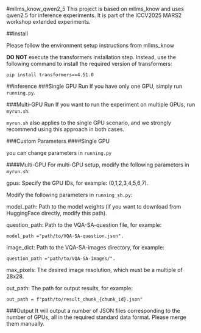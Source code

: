 #mllms_know_qwen2_5
This project is based on mllms_know and uses qwen2.5 for inference experiments. It is part of the ICCV2025 MARS2 workshop extended experiments.

##Install

Please follow the environment setup instructions from mllms_know 

**DO NOT** execute the transformers installation step. Instead, use the following command to install the required version of transformers:

```
pip install transformers==4.51.0
```

##inference
###Single GPU Run
If you have only one GPU, simply run `running.py`.

###Multi-GPU Run
If you want to run the experiment on multiple GPUs, run `myrun.sh`.

`myrun.sh` also applies to the single GPU scenario, and we strongly recommend using this approach in both cases.


###Custom Parameters
####Single GPU

you can change parameters in `running.py`

####Multi-GPU
For multi-GPU setup, modify the following parameters in `myrun.sh`:

gpus: Specify the GPU IDs, for example: (0,1,2,3,4,5,6,7).

Modify the following parameters in `running_sh.py`:

model_path: Path to the model weights (if you want to download from HuggingFace directly, modify this path).

question_path: Path to the VQA-SA-question file, for example: 
```
model_path ="path/to/VQA-SA-question.json".
```

image_dict: Path to the VQA-SA-images directory, for example: 
```
question_path ="path/to/VQA-SA-images/".
```

max_pixels: The desired image resolution, which must be a multiple of 28x28.

out_path: The path for output results, for example:
```
out_path = f"path/to/result_chunk_{chunk_id}.json"
```

###Output
It will output a number of JSON files corresponding to the number of GPUs, all in the required standard data format. Please merge them manually.
